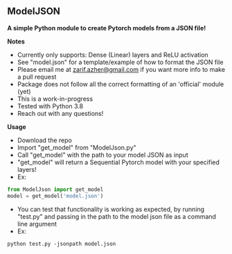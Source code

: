 ## ModelJSON
**A simple Python module to create Pytorch models from a JSON file!**

**Notes**
 - Currently only supports: Dense (Linear) layers and ReLU activation
 - See "model.json" for a template/example of how to format the JSON file
 - Please email me at zarif.azher@gmail.com if you want more info to make a pull request
 - Package does not follow all the correct formatting of an 'official' module (yet)
 - This is a work-in-progress
 - Tested with Python 3.8
 - Reach out with any questions!

 **Usage**

 - Download the repo
 - Import "get_model" from "ModelJson.py"
 - Call "get_model" with the path to your model JSON as input
 - "get_model" will return a Sequential Pytorch model with your specified layers!
 - Ex:
 ```python
 from ModelJson import get_model
 model = get_model('model.json')
 ```
 - You can test that functionality is working as expected, by running "test.py" and passing in the path to the model json file as a command line argument
 - Ex:
 ```shell
 python test.py -jsonpath model.json
 ```
